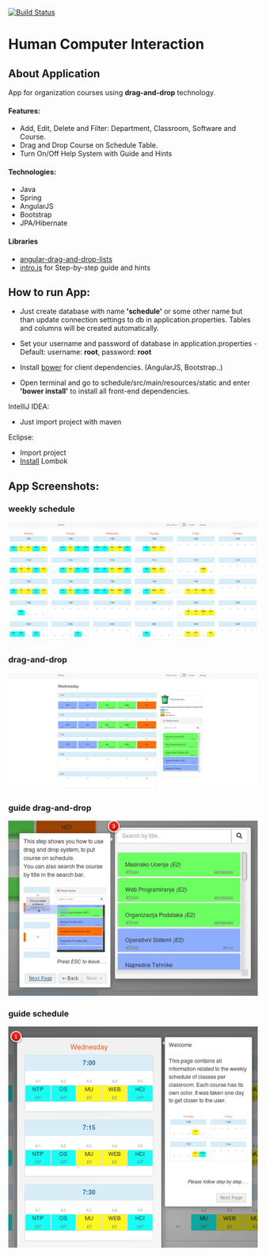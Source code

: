 [![Build Status](https://travis-ci.org/nikoladakic/schedule.svg?branch=master)](https://travis-ci.org/nikoladakic/schedule)

# Human Computer Interaction


## About Application 

App for organization courses using <b>drag-and-drop</b> technology.

#### Features:

- Add, Edit, Delete and Filter: Department, Classroom, Software and Course. 
- Drag and Drop Course on Schedule Table.
- Turn On/Off Help System with Guide and Hints

#### Technologies:

-  Java
-  Spring
-  AngularJS
-  Bootstrap
-  JPA/Hibernate


#### Libraries

- [angular-drag-and-drop-lists](https://github.com/marceljuenemann/angular-drag-and-drop-lists)
- [intro.js](https://introjs.com/) for Step-by-step guide and hints


## How to run App:

- Just create database with name <b>'schedule'</b> or some other name but than update connection settings to db in application.properties. Tables and columns will be created automatically.
- Set your username and password of database in application.properties - Default: username: <b>root</b>, password: <b>root</b> 

- Install [bower](https://tecadmin.net/install-bower-on-ubuntu/) for client dependencies. (AngularJS, Bootstrap..)
- Open terminal and go to schedule/src/main/resources/static and enter <b>'bower install'</b> to install all front-end dependencies. 

IntelliJ IDEA: 
- Just import project with maven 

Eclipse:
- Import project
- [Install](https://stackoverflow.com/a/46034044) Lombok

 



## App Screenshots:



### weekly schedule
![Screenshot](screenshots/app/week.png)
 
### drag-and-drop
![Screenshot](screenshots/app/dragAndDrop.png)


### guide drag-and-drop
![Screenshot](screenshots/guide/guideDragAndDrop.png)


### guide schedule
![Screenshot](screenshots/guide/guideWeek.png)

